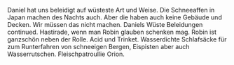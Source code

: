 Daniel hat uns beleidigt auf wüsteste Art und Weise. Die Schneeaffen in Japan machen des Nachts auch. Aber die haben auch keine Gebäude und Decken. Wir müssen das nicht machen. Daniels Wüste Beleidungen continued. Hastirade, wenn man Robin glauben schenken mag. Robin ist ganzschön neben der Rolle. Acid und Trinket. Wasserdichte Schlafsäcke für zum Runterfahren von schneeigen Bergen, Eispisten aber auch Wasserrutschen. Fleischpatroullie Orion.  
